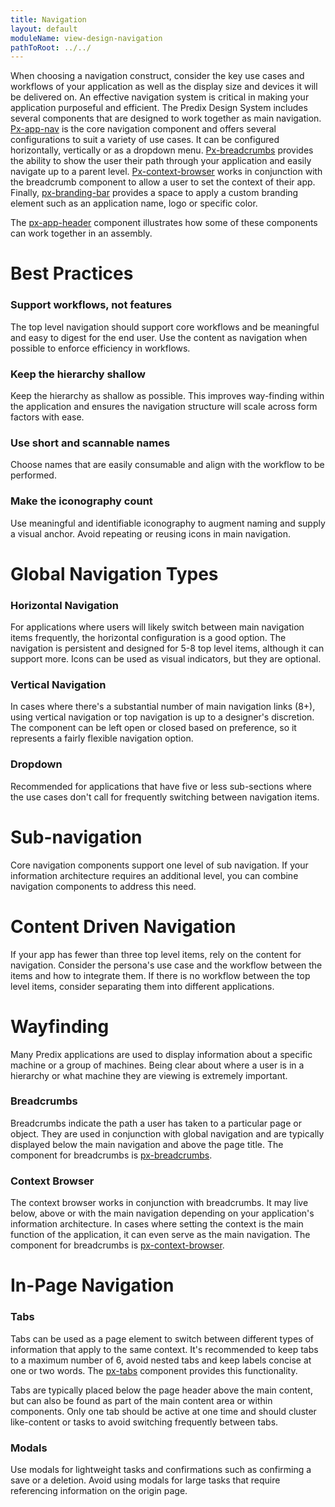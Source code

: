 ```yaml
---
title: Navigation
layout: default
moduleName: view-design-navigation
pathToRoot: ../../
---
```


When choosing a navigation construct, consider the key use cases and workflows of your application as well as the display size and devices it will be delivered on.  An effective navigation system is critical in making your application purposeful and efficient. The Predix Design System includes several components that are designed to work together as main navigation.
[Px-app-nav](#/components/px-app-nav) is the core navigation component and offers several configurations to suit a variety of use cases. It can be configured horizontally, vertically or as a dropdown menu. [Px-breadcrumbs](#/components/px-breadcrumbs) provides the ability to show the user their path through your application and easily navigate up to a parent level. [Px-context-browser](#/components/px-context-browser) works in conjunction with the breadcrumb component to allow a user to set the context of their app. Finally, [px-branding-bar](#/components/px-branding-bar) provides a space to apply a custom branding element such as an application name, logo or specific color.

The [px-app-header](#/components/px-app-helpers/px-app-header) component illustrates how some of these components can work together in an assembly.

# Best Practices

### Support workflows, not features
The top level navigation should support core workflows and be meaningful and easy to digest for the end user. Use the content as navigation when possible to enforce efficiency in workflows.

### Keep the hierarchy shallow
Keep the hierarchy as shallow as possible. This improves way-finding within the application and ensures the navigation structure will scale across form factors with ease.

### Use short and scannable names
Choose names that are easily consumable and align with the workflow to be performed.

### Make the iconography count
Use meaningful and identifiable iconography to augment naming and supply a visual anchor. Avoid repeating or reusing icons in main navigation.


# Global Navigation Types
### Horizontal Navigation
For applications where users will likely switch between main navigation items frequently, the horizontal configuration is a good option. The navigation is persistent and designed for 5-8 top level items, although it can support more. Icons can be
used as visual indicators, but they are optional.
<catalog-picture img-src="../../../img/guidelines/design/navigation/horizontal_nav" img-alt="horizontal nav"></catalog-picture>

### Vertical Navigation
In cases where there's a substantial number of main navigation links (8+), using vertical navigation or top navigation is up to a designer's discretion. The component can be left open or closed based on preference, so it represents a fairly flexible
navigation option.
<catalog-picture img-src="../../../img/guidelines/design/navigation/vertical_nav" img-alt="vertical nav"></catalog-picture>

### Dropdown
Recommended for applications that have five or less sub-sections where the use cases don't call for frequently switching between navigation items.
<catalog-picture img-src="../../../img/guidelines/design/navigation/drop_down_nav" img-alt="drop down nav"></catalog-picture>

# Sub-navigation
Core navigation components support one level of sub navigation. If your information architecture requires an additional level, you can combine navigation components to address this need.

<div class="layout">
  <catalog-picture
    class="layout__item picture-side-by-side"
    img-src="../../../img/guidelines/design/navigation/subnavigation_1"
    img-alt="subnavigation 1"
    title="Left nav informs top nav"
    caption="When combining components, the left navigation can inform the choices on the top navigation component.">
  </catalog-picture>
  <catalog-picture
    class="layout__item picture-side-by-side"
    img-src="../../../img/guidelines/design/navigation/subnavigation_2"
    img-alt="subnavigation 2"
    title="Top nav informs the left nav"
    caption="The top navigation can also inform a vertical column containing sub-navigation links.">
  </catalog-picture>
</div>


# Content Driven Navigation
If your app has fewer than three top level items, rely on the content for navigation. Consider the persona's use case and the workflow between the items and how to integrate them. If there is no workflow between the top level items, consider separating
them into different applications.

<div class="layout">
  <catalog-picture
    class="layout__item picture-side-by-side"
    img-src="../../../img/guidelines/design/navigation/content-nav-do"
    img-alt="content nav correct"
    title="Do"
    caption="Use content to navigate between work flows.">
  </catalog-picture>
  <catalog-picture
    class="layout__item picture-side-by-side"
    img-src="../../../img/guidelines/design/navigation/content-nav-dont"
    img-alt="content nav incorrect"
    title="Don't"
    caption="Avoid creating a navigation scheme with only two options.">
  </catalog-picture>
</div>


# Wayfinding
Many Predix applications are used to display information about a specific machine or a group of machines. Being clear about where a user is in a hierarchy or what machine they are viewing is extremely important.
### Breadcrumbs
Breadcrumbs indicate the path a user has taken to a particular page or object. They are used in conjunction with global navigation and are typically displayed below the main navigation and above the page title. The component for breadcrumbs is <a href="/#/components/px-breadcrumbs/" target="_top">px-breadcrumbs</a>.

<catalog-picture img-src="../../../img/guidelines/design/navigation/breadcrumbs" img-alt="breadcrumbs"></catalog-picture>


### Context Browser
The context browser works in conjunction with breadcrumbs. It may live below, above or with the main navigation depending on your application's information architecture. In cases where setting the context is the main function of the application, it
can even serve as the main navigation. The component for breadcrumbs is <a href="/#/components/px-context-browser/" target="_top">px-context-browser</a>.

<catalog-picture img-src="../../../img/guidelines/design/navigation/context-browser" img-alt="context browser"></catalog-picture>


# In-Page Navigation
### Tabs
Tabs can be used as a page element to switch between different types of information that apply to the same context. It's recommended to keep tabs to a maximum number of 6, avoid nested tabs and keep labels concise at one or two words. The [px-tabs](#/components/px-tabs) component provides this functionality.

Tabs are typically placed below the page header above the main content, but can also be found as part of the main content area or within components. Only one tab should be active at one time and should cluster like-content or tasks to avoid switching frequently between tabs.

<div class="layout">
  <catalog-picture
    class="layout__item picture-side-by-side"
    img-src="../../../img/guidelines/design/navigation/tabs-do"
    img-alt="tabs correct"
    title="Do"
    caption="Use a concise number of tabs to allow access to info about a singular topic">
  </catalog-picture>
  <catalog-picture
    class="layout__item picture-side-by-side"
    img-src="../../../img/guidelines/design/navigation/tabs-dont"
    img-alt="tabs incorrect"
    title="Don't"
    caption="Avoid using tabs as a main navigation construct.">
  </catalog-picture>
</div>


### Modals
Use modals for lightweight tasks and confirmations such as confirming a save or a deletion. Avoid using modals for large tasks that require referencing information on the origin page.

<div class="layout">
  <catalog-picture
    class="layout__item picture-side-by-side"
    img-src="../../../img/guidelines/design/navigation/modal-do"
    img-alt="modal correct"
    title="Do"
    caption="Use modals for lightweight tasks and confirmations.">
  </catalog-picture>
  <catalog-picture
    class="layout__item picture-side-by-side"
    img-src="../../../img/guidelines/design/navigation/modal-dont"
    img-alt="modal incorrect"
    title="Don't"
    caption="Avoid overloading modals with heavyweight tasks.">
  </catalog-picture>
</div>

